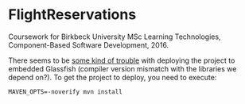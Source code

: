 # FlightReservations

Coursework for Birkbeck University MSc Learning Technologies, Component-Based Software Development, 2016.

There seems to be [some kind of trouble](http://stackoverflow.com/questions/15122890/java-lang-verifyerror-expecting-a-stackmap-frame-at-branch-target-jdk-1-7) with deploying the project to embedded Glassfish (compiler version mismatch with the libraries we depend on?). To get the project to deploy, you need to execute:

    MAVEN_OPTS=-noverify mvn install
